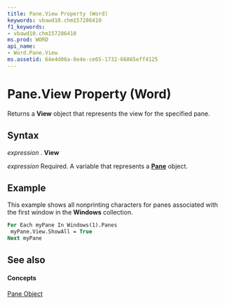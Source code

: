 ```yaml
---
title: Pane.View Property (Word)
keywords: vbawd10.chm157286410
f1_keywords:
- vbawd10.chm157286410
ms.prod: WORD
api_name:
- Word.Pane.View
ms.assetid: 64e4d06a-8e4e-ce65-1732-66865eff4125
---
```



# Pane.View Property (Word)

Returns a  **View** object that represents the view for the specified pane.


## Syntax

 _expression_ . **View**

 _expression_ Required. A variable that represents a **[Pane](pane-object-word.md)** object.


## Example

This example shows all nonprinting characters for panes associated with the first window in the  **Windows** collection.


```vb
For Each myPane In Windows(1).Panes 
 myPane.View.ShowAll = True 
Next myPane
```


## See also


#### Concepts


[Pane Object](pane-object-word.md)


